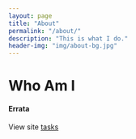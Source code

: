 ```yaml
---
layout: page
title: "About"
permalink: "/about/"
description: "This is what I do."
header-img: "img/about-bg.jpg"
---
```

# Who Am I

#### Errata
View site [tasks](/tasks/)